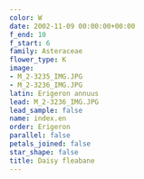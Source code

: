 ```yaml
---
color: W
date: 2002-11-09 00:00:00+00:00
f_end: 10
f_start: 6
family: Asteraceae
flower_type: K
image:
- M_2-3235_IMG.JPG
- M_2-3236_IMG.JPG
latin: Erigeron annuus
lead: M_2-3236_IMG.JPG
lead_sample: false
name: index.en
order: Erigeron
parallel: false
petals_joined: false
star_shape: false
title: Daisy fleabane
---
```

